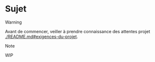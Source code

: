 # Sujet

> [!warning]
> Avant de commencer, veiller à prendre connaissance des attentes projet [./README.md#exigences-du-projet](./README.md#exigences-du-projet).

> [!note]
> WIP